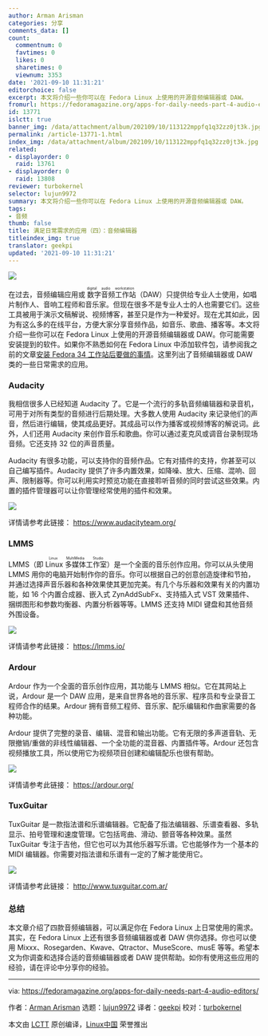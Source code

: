 ```yaml
---
author: Arman Arisman
categories: 分享
comments_data: []
count:
  commentnum: 0
  favtimes: 0
  likes: 0
  sharetimes: 0
  viewnum: 3353
date: '2021-09-10 11:31:21'
editorchoice: false
excerpt: 本文将介绍一些你可以在 Fedora Linux 上使用的开源音频编辑器或 DAW。
fromurl: https://fedoramagazine.org/apps-for-daily-needs-part-4-audio-editors/
id: 13771
islctt: true
banner_img: /data/attachment/album/202109/10/113122mppfq1q32zz0jt3k.jpg
permalink: /article-13771-1.html
index_img: /data/attachment/album/202109/10/113122mppfq1q32zz0jt3k.jpg.thumb.jpg
related:
- displayorder: 0
  raid: 13761
- displayorder: 0
  raid: 13808
reviewer: turbokernel
selector: lujun9972
summary: 本文将介绍一些你可以在 Fedora Linux 上使用的开源音频编辑器或 DAW。
tags:
- 音频
thumb: false
title: 满足日常需求的应用（四）：音频编辑器
titleindex_img: true
translator: geekpi
updated: '2021-09-10 11:31:21'
---
```


![](/data/attachment/album/202109/10/113122mppfq1q32zz0jt3k.jpg)


在过去，音频编辑应用或<ruby> 数字音频工作站 <rt>  digital audio workstation </rt></ruby>（DAW）只提供给专业人士使用，如唱片制作人、音响工程师和音乐家。但现在很多不是专业人士的人也需要它们。这些工具被用于演示文稿解说、视频博客，甚至只是作为一种爱好。现在尤其如此，因为有这么多的在线平台，方便大家分享音频作品，如音乐、歌曲、播客等。本文将介绍一些你可以在 Fedora Linux 上使用的开源音频编辑器或 DAW。你可能需要安装提到的软件。如果你不熟悉如何在 Fedora Linux 中添加软件包，请参阅我之前的文章[安装 Fedora 34 工作站后要做的事情](https://fedoramagazine.org/things-to-do-after-installing-fedora-34-workstation/)。这里列出了音频编辑器或 DAW 类的一些日常需求的应用。


### Audacity


我相信很多人已经知道 Audacity 了。它是一个流行的多轨音频编辑器和录音机，可用于对所有类型的音频进行后期处理。大多数人使用 Audacity 来记录他们的声音，然后进行编辑，使其成品更好。其成品可以作为播客或视频博客的解说词。此外，人们还用 Audacity 来创作音乐和歌曲。你可以通过麦克风或调音台录制现场音频。它还支持 32 位的声音质量。


Audacity 有很多功能，可以支持你的音频作品。它有对插件的支持，你甚至可以自己编写插件。Audacity 提供了许多内置效果，如降噪、放大、压缩、混响、回声、限制器等。你可以利用实时预览功能在直接聆听音频的同时尝试这些效果。内置的插件管理器可以让你管理经常使用的插件和效果。


![](/data/attachment/album/202109/10/113123bnmjtqcz277jtant.png)


详情请参考此链接： <https://www.audacityteam.org/>


### LMMS


LMMS（即 <ruby> Linux 多媒体工作室 <rt>  Linux MultiMedia Studio </rt></ruby>）是一个全面的音乐创作应用。你可以从头使用 LMMS 用你的电脑开始制作你的音乐。你可以根据自己的创意创造旋律和节拍，并通过选择声音乐器和各种效果使其更加完美。有几个与乐器和效果有关的内置功能，如 16 个内置合成器、嵌入式 ZynAddSubFx、支持插入式 VST 效果插件、捆绑图形和参数均衡器、内置分析器等等。LMMS 还支持 MIDI 键盘和其他音频外围设备。


![](/data/attachment/album/202109/10/113124fgl3hadcwxsqfcw4.png)


详情请参考此链接： <https://lmms.io/>


### Ardour


Ardour 作为一个全面的音乐创作应用，其功能与 LMMS 相似。它在其网站上说，Ardour 是一个 DAW 应用，是来自世界各地的音乐家、程序员和专业录音工程师合作的结果。Ardour 拥有音频工程师、音乐家、配乐编辑和作曲家需要的各种功能。


Ardour 提供了完整的录音、编辑、混音和输出功能。它有无限的多声道音轨、无限撤销/重做的非线性编辑器、一个全功能的混音器、内置插件等。Ardour 还包含视频播放工具，所以使用它为视频项目创建和编辑配乐也很有帮助。


![](/data/attachment/album/202109/10/113125sz7mqgoj2nw8vrih.png)


详情请参考此链接： <https://ardour.org/>


### TuxGuitar


TuxGuitar 是一款指法谱和乐谱编辑器。它配备了指法编辑器、乐谱查看器、多轨显示、拍号管理和速度管理。它包括弯曲、滑动、颤音等各种效果。虽然 TuxGuitar 专注于吉他，但它也可以为其他乐器写乐谱。它也能够作为一个基本的 MIDI 编辑器。你需要对指法谱和乐谱有一定的了解才能使用它。


![](/data/attachment/album/202109/10/113125jvm2gywrc3yvwpcp.png)


详情请参考此链接： <http://www.tuxguitar.com.ar/>


### 总结


本文章介绍了四款音频编辑器，可以满足你在 Fedora Linux 上日常使用的需求。其实，在 Fedora Linux 上还有很多音频编辑器或者 DAW 供你选择。你也可以使用 Mixxx、Rosegarden、Kwave、Qtractor、MuseScore、musE 等等。希望本文为你调查和选择合适的音频编辑器或者 DAW 提供帮助。如你有使用这些应用的经验，请在评论中分享你的经验。




---


via: <https://fedoramagazine.org/apps-for-daily-needs-part-4-audio-editors/>


作者：[Arman Arisman](https://fedoramagazine.org/author/armanwu/) 选题：[lujun9972](https://github.com/lujun9972) 译者：[geekpi](https://github.com/geekpi) 校对：[turbokernel](https://github.com/turbokernel)


本文由 [LCTT](https://github.com/LCTT/TranslateProject) 原创编译，[Linux中国](https://linux.cn/) 荣誉推出